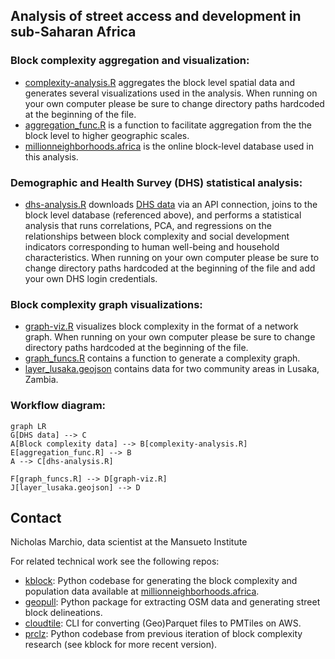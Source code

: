 
## Analysis of street access and development in sub-Saharan Africa


### Block complexity aggregation and visualization:

* [complexity-analysis.R](https://github.com/mansueto-institute/kblock-analysis/blob/main/complexity-analysis.R) aggregates the block level spatial data and generates several visualizations used in the analysis. When running on your own computer please be sure to change directory paths hardcoded at the beginning of the file.
* [aggregation_func.R](https://github.com/mansueto-institute/kblock-analysis/blob/main/aggregation_func.R) is a function to facilitate aggregation from the the block level to higher geographic scales.
* [millionneighborhoods.africa](https://www.millionneighborhoods.africa/download) is the online block-level database used in this analysis.

### Demographic and Health Survey (DHS) statistical analysis:

* [dhs-analysis.R](https://github.com/mansueto-institute/kblock-analysis/blob/main/dhs-analysis.R) downloads [DHS data](https://dhsprogram.com/) via an API connection, joins to the block level database (referenced above), and performs a statistical analysis that runs correlations, PCA, and regressions on the relationships between block complexity and social development indicators corresponding to human well-being and household characteristics. When running on your own computer please be sure to change directory paths hardcoded at the beginning of the file and add your own DHS login credentials.

### Block complexity graph visualizations:

* [graph-viz.R](https://github.com/mansueto-institute/kblock-analysis/blob/main/graph-viz.R) visualizes block complexity in the format of a network graph.  When running on your own computer please be sure to change directory paths hardcoded at the beginning of the file.
* [graph_funcs.R](https://github.com/mansueto-institute/kblock-analysis/blob/main/graph_funcs.R) contains a function to generate a complexity graph.
* [layer_lusaka.geojson](https://github.com/mansueto-institute/kblock-analysis/blob/main/data/layer_lusaka.geojson) contains data for two community areas in Lusaka, Zambia. 

### Workflow diagram:
```mermaid
graph LR
G[DHS data] --> C
A[Block complexity data] --> B[complexity-analysis.R]
E[aggregation_func.R] --> B
A --> C[dhs-analysis.R]

F[graph_funcs.R] --> D[graph-viz.R]
J[layer_lusaka.geojson] --> D
```

## Contact 
Nicholas Marchio, data scientist at the Mansueto Institute

For related technical work see the following repos:
* [kblock](https://github.com/mansueto-institute/kblock): Python codebase for generating the block complexity and population data available at [millionneighborhoods.africa](millionneighborhoods.africa).
* [geopull](https://github.com/mansueto-institute/geopull): Python package for extracting OSM data and generating street block delineations.
* [cloudtile](https://github.com/mansueto-institute/cloudtile): CLI for converting (Geo)Parquet files to PMTiles on AWS.
* [prclz](https://github.com/mansueto-institute/prclz): Python codebase from previous iteration of block complexity research (see kblock for more recent version).
